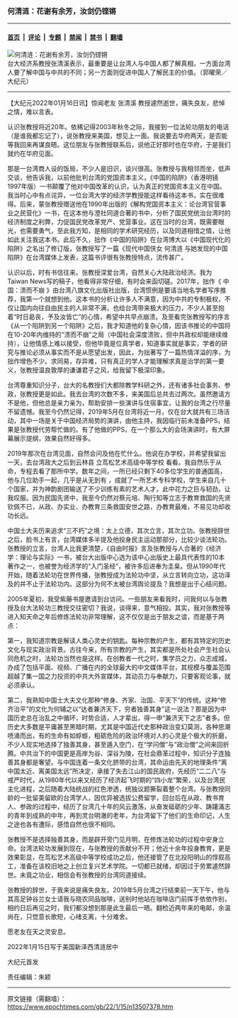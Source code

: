 ### 何清涟：花谢有余芳，汝剑仍铿锵

---

#### [首页](../../../..?n13507378) &nbsp;|&nbsp; [评论](../../../../../epoch-comment?n13507378) &nbsp;|&nbsp; [专题](../../../../../epoch-special?n13507378) &nbsp;|&nbsp; [禁闻](../../../../../epoch-news?n13507378) &nbsp;|&nbsp; [禁书](../../../../../books?n13507378) &nbsp;|&nbsp; [翻墙](https://github.com/gfw-breaker/nogfw/blob/master/README.md?n13507378)


<div><img alt="何清涟：花谢有余芳，汝剑仍铿锵" class="attachment-djy_600_400 size-djy_600_400 wp-post-image" src="https://i.epochtimes.com/assets/uploads/2017/11/20171119-Guo-Yao-Rong-Taipei-102-600x400.jpg"/>
<div class="caption">
 台大经济系教授张清溪表示，最重要是让台湾人与中国人都了解真相，一方面台湾人要了解中国与中共的不同；另一方面则促进中国人了解民主的价值。（郭曜荣／大纪元）
</div></div><hr/><div class="post_content" id="artbody" itemprop="articleBody">
 <!-- article content begin -->
 <p>
  【大纪元2022年01月16日讯】惊闻老友
  <ok href="https://www.epochtimes.com/gb/tag/%E5%BC%A0%E6%B8%85%E6%BA%AA.html">
   张清溪
  </ok>
  教授遽然逝世，痛失良友，悲悼之情，难以言表。
 </p>
 <p>
  认识张教授将近20年。依稀记得2003年秋冬之际，我接到一位法轮功朋友的电话（是谁我都忘记了），说张教授来美国，想见上一面。我说要去华府两天，是否能等我回来再谋良晤。这位朋友与张教授联系后，说他正好那时也在华府，于是我们就约在华府见面。
 </p>
 <p>
  那是一台湾商人设的饭局，不少人是旧识，谈兴很高。张教授与我相邻而坐，低声交谈，他告诉我，以前他批判台湾的党国资本主义，《中国的陷阱》（香港明镜1997年版）一书颠覆了他对中国改革的认识，认为真正的党国资本主义在中国。我当时心中有点诧异，一位台湾大学的经济学教授能这样看待这本书，实在很难得。后来，蒙张教授赠送他在1990年出版的《解构党国资本主义：论台湾官营事业之民营化》一书，在这本他与澄社同道合著的书中，分析了国民党统治台湾时的经济制度之利弊，力促国民党改革党产、党营事业。这在当时的台湾，既需要眼光，也需要勇气，至此我方知，是相同的学术研究经历，以及同道相惜之情，让他如此关注我这本书。此后不久，拙作《中国的陷阱》在台湾博大以《中国现代化的陷阱》之名出了修订版，张教授写了一篇《现代中国侠女
  <ok href="https://www.epochtimes.com/gb/tag/%E4%BD%95%E6%B8%85%E6%B6%9F.html">
   何清涟
  </ok>
  与她发现的中国陷阱》在台湾媒体上发表，这篇书评很有张教授特点，流传甚广。
 </p>
 <p>
  认识以后，时有书信往来。张教授深爱台湾，自然关心大陆政治经济。我为Taiwan News写的稿子，他看得非常仔细，有时会来函切磋。2017年，拙作《
  <ok href="https://www.epochtimes.com/gb/tag/%E4%B8%AD%E5%9B%BD%EF%BC%9A%E6%BA%83%E8%80%8C%E4%B8%8D%E5%B4%A9.html">
   中国：溃而不崩
  </ok>
  》由台湾八旗文化出版社出版，台湾惯例是要请当地名学者写序推荐，我第一个就想到他。这本书的分析让许多人不满意，因为中共的专制极权，不仅让国内向往自由民主的人非常不满，也给台湾带来极大的压力，不少人甚至抱着“时日曷丧，予及汝皆亡”的心情，希望中共早点崩溃。及至看完张教授写的序言《从一个陷阱到另一个陷阱》之后，我才知道他的复杂心情，因该书推论的中国将在10-20年内维持的“溃而不崩”之局（中国社会深度溃败，但中共政权却能继续维持），让他情感上难以接受，但他毕竟是位真学者，知道事实就是事实，学者的研究与推论必须从事实而不是从愿望出发，因此，为拙著写了一篇热情洋溢的序，为拙作增色不少。求同易，存异难，只有真正的学人才能理解求真是治学的第一要义，张教授温良敦厚的谦谦君子之风，给我留下极深印象。
 </p>
 <p>
  台湾尊重知识分子，台大的名教授们大都除教学科研之外，还有诸多社会事务、参政，张教授更是如此。我去台湾的次数不多，来美国后总共去过两次。虽然邀请方不是他，但他总是亲力亲为，帮助安排一些演讲与住宿事宜，让我的台湾之行尽量不留遗憾。我至今仍然记得，2019年5月在台湾将近一月，仅在台大就共有三场活动，其中一场是关于中国经济局势的演讲，由他主持，我因临行前未准备PPS，结果是张教授代劳帮忙做的。有了他做的PPS，在一个那么大的会场演讲时，有大屏幕展示提纲，效果自然好得多。
 </p>
 <p>
  2019年那次在台湾见面，自然会问及他在忙什么。他说在办学校，并希望我留出一天，去台湾政大之后到云林县
  <ok href="https://www.epochtimes.com/gb/tag/%E7%AB%8B%E8%8C%91%E6%9D%BE%E8%89%BA%E6%9C%AF%E9%AB%98%E7%BA%A7%E4%B8%AD%E7%AD%89%E5%AD%A6%E6%A0%A1.html">
   立茑松艺术高级中等学校
  </ok>
  看看。我自然乐于从命，专程去看了那所中学。数年之间，一所已经只剩下40多位学生的普通国高，他与几位助手一起，几乎是从无到有 ，成就了一所艺术专科学校，学生来自几十个国家，并为神韵剧团输送了不少训练有素的艺术人才。此中花力之巨与韧劲，让我叹服。因为民国先贤中，我至今仍然对蔡元培、陶行知等立志于教育救国的先贤钦佩不已，从政、办实业、办教育三条救国安世之路，办教育最难，不易见功却收功长远。
 </p>
 <p>
  中国士大夫历来追求“三不朽”之境：太上立德，其次立言，其次立功。张教授辞世之后，脸书上有言，台湾媒体多半提及他投身民主运动那部分，比较少谈法轮功。张教授的立言，台湾人比我更清楚，《自由时报》言及张教授与人合著的《经济学：理论与实际》一书，被台大出版中心选为该中心出版史上最具代表性的10本著作之一，也被誉为经济学的“入门圣经”，被许多后进奉为圭臬。但从1990年代开始，随着法轮功在世界传播，张教授成为法轮功中坚，从立言转向立功，这功泽及的并不止于法轮功内。这部分为何不太被台湾舆论提及？我想是出于心结问题。
 </p>
 <p>
  2005年夏初，我受紫藤书屋邀请到台访问。一些朋友来看我时，问我何以与张教授及台大法轮功三教授交往密切？我说，谈得来，意气相投。其实，我对张教授等进入知天命之年后修炼法轮功非常理解，这不仅仅是出于朋友之谊，而是基于两点：
 </p>
 <p>
  第一，我知道宗教是解读人类心灵史的钥匙。每种宗教的产生，都有其特定的历史文化与现实政治背景。古往今来，所有宗教的产生，其实都是所处社会产生社会认同危机之时，法轮功当然也是这样。在创教者一代之时，集学员之力，众志成城，办成了包括平面、视频、广播在内的全球最大的中文媒体平台，其规模与覆盖范围超越了集一国之力投资的中共大外宣媒体，其动员力与奉献力，只要客观论事，就必须承认。
 </p>
 <p>
  第二，我熟知中国士大夫文化那种“修身、齐家、治国、平天下”的传统。这种“修齐治平”的文化为何辅之以“达者兼济天下，穷者独善其身”这一说法？那是因为中国历史总在治乱之中循环，时势合适，人才辈出，得一申“兼济天下之志”者多。但历史大多数是平庸甚至黑暗时期，尤其是中国近代史那种政治变幻莫测，各种思潮喷涌而出，有的生命有如蜉蝣，粗砺危险的政治环境对人的心灵是个极大的折磨，不少人现实地选择了独善其身，甚至遁入空门，在“学问僧”与“政治僧”之间来回折腾。中共治下的中国更是高岸为谷、深谷为陵，在社会鼎革过程中，知识分子连独善其身都是奢望。与中国连着一条文化脐带的台湾，其命运由先天的地理条件“离中国太近、离美国太远”所决定，承接了失去江山的国民政府，先经历“二二八”与戒严时代，从1980年代以来又经历了经济起飞时期的“四小龙”繁荣，以及台湾民主化进程，之后随着大陆统战的红色渗透，统独议题撕裂着整个台湾。与张教授同龄的一批留美留欧的台湾学人，因优异被选拔公费留学，回台后在从政、教书育人、参政的过程中，经历了台湾几十年的风云激荡，从奋发砥砺的少年、踌躇滿志的青年到成熟的中年，再到灵台明澈的老年，为台湾留下了他们的生命印记，人生之途也各有遭际，感悟自然也很不相同。
 </p>
 <p>
  张教授不是选择独善其身，而是辟开旁门见月明，在修炼法轮功的过程中安身立命。台湾法轮功发展到现在，与张教授的贡献分不开；他近十余年投身教育，更是效果彰显，在茑松艺术高级中等学校成功之后，他还接管了在北投阳明山的惇叙高工，准备在该校旧地之上创立复兴艺术学院。一切都已就绪，却因过于劳累遽然辞世。未竟之功业，相信会有张教授的台湾同道接续。
 </p>
 <p>
  张教授的辞世，于我来说是痛失良友。2019年5月台湾之行结束前一天下午，他与其高足钟谷兰女士请我与晓农同品咖啡，送别时他站在咖啡店门前挥手依依作别，相约日后再见之时，我们都没想到那是此生最后一晤。翻检近两年来的电邮，余温尚在，只觉意长歌短，心绪支离，十分难舍。
 </p>
 <p>
  愿老友在天之灵安息。
 </p>
 <p>
  2022年1月15日写于美国新泽西清涟居中
 </p>
 <p>
  大纪元首发
 </p>
 <p>
  责任编辑：朱颖
 </p>
 <!-- article content end -->
 <div id="below_article_ad">
 </div>
</div>


---

原文链接（需翻墙）：https://www.epochtimes.com/gb/22/1/15/n13507378.htm